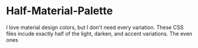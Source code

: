 # Half-Material-Palette
I love material design colors, but I don't need every variation. These CSS files incude exactly half of the light, darken, and accent variations. The even ones
